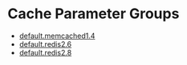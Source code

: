 # Cache Parameter Groups

* [default.memcached1.4](default.memcached1.4.csv)
* [default.redis2.6](default.redis2.6.csv)
* [default.redis2.8](default.redis2.8.csv)
